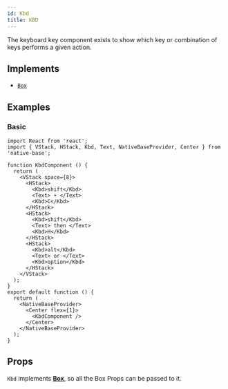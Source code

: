 ```yaml
---
id: Kbd
title: KBD
---
```


The keyboard key component exists to show which key or combination of keys performs a given action.

## Implements

- [`Box`](box.md)

## Examples

### Basic

```SnackPlayer name=KBD%20Example
import React from 'react';
import { VStack, HStack, Kbd, Text, NativeBaseProvider, Center } from 'native-base';

function KbdComponent () {
  return (
    <VStack space={8}>
      <HStack>
        <Kbd>shift</Kbd>
        <Text> + </Text>
        <Kbd>C</Kbd>
      </HStack>
      <HStack>
        <Kbd>shift</Kbd>
        <Text> then </Text>
        <Kbd>H</Kbd>
      </HStack>
      <HStack>
        <Kbd>alt</Kbd>
        <Text> or </Text>
        <Kbd>option</Kbd>
      </HStack>
    </VStack>
  );
}
export default function () {
  return (
    <NativeBaseProvider>
      <Center flex={1}>
        <KbdComponent />
      </Center>
    </NativeBaseProvider>
  );
}
```

## Props

`Kbd` implements **[Box](box.md)**, so all the Box Props can be passed to it.
